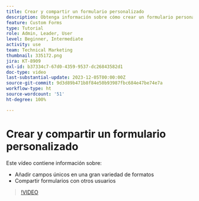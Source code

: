 ```yaml
---
title: Crear y compartir un formulario personalizado
description: Obtenga información sobre cómo crear un formulario personalizado, añadir campos únicos al formulario y compartir formularios con los usuarios.
feature: Custom Forms
type: Tutorial
role: Admin, Leader, User
level: Beginner, Intermediate
activity: use
team: Technical Marketing
thumbnail: 335172.png
jira: KT-8909
exl-id: b37334c7-67d0-4359-9537-dc26843582d1
doc-type: video
last-substantial-update: 2023-12-05T00:00:00Z
source-git-commit: 9d3d89b471b8f84e50b93987fbc684e47be74e7a
workflow-type: ht
source-wordcount: '51'
ht-degree: 100%

---
```


# Crear y compartir un formulario personalizado

Este vídeo contiene información sobre:

* Añadir campos únicos en una gran variedad de formatos
* Compartir formularios con otros usuarios

>[!VIDEO](https://video.tv.adobe.com/v/335172/?quality=12&learn=on)

